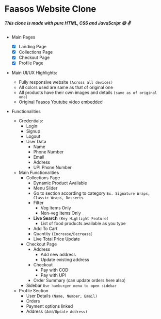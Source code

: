 # Faasos Website Clone

##### This clone is made with pure HTML, CSS and JavaScript :smile: :v:

- Main Pages

  - [x] Landing Page
  - [x] Collections Page
  - [x] Checkout Page
  - [x] Profile Page

- Main UI/UX Highlights:

  - Fully responsive website `(Across all devices)`
  - All colors used are same as that of original one
  - All products have their own images and details `(same as of original one)`
  - Original Faasos Youtube video embedded

- Functionalities
  - Credentials:
    - Login
    - Signup
    - Logout
    - User Data
      - Name
      - Phone Number
      - Email
      - Address
      - UPI Phone Number
  - Main Functionalities
    - Collections Page
      - Dynamic Product Available
      - Menu Slider
      - Go to section according to category `Ex. Signature Wraps, Classic Wraps, Desserts`
      - Filter
        - Veg Items Only
        - Non-veg Items Only
      - **Live Search** `(Key Highlight Feature)`
        - List of food products available as you type
      - Add To Cart
      - Quantity `(Increase/Decrease)`
      - Live Total Price Update
    - Checkout Page
      - Address
        - Add new address
        - Update existing address
      - Checkout
        - Pay with COD
        - Pay with UPI
      - Order Summary (can update orders here also)
    - Sidebar `Use hamburger menu to open sidebar`
  - Profile Section
    - User Details `(Name, Number, Email)`
    - Orders
    - Payment options linked
    - Address `(Add/Update Address)`
